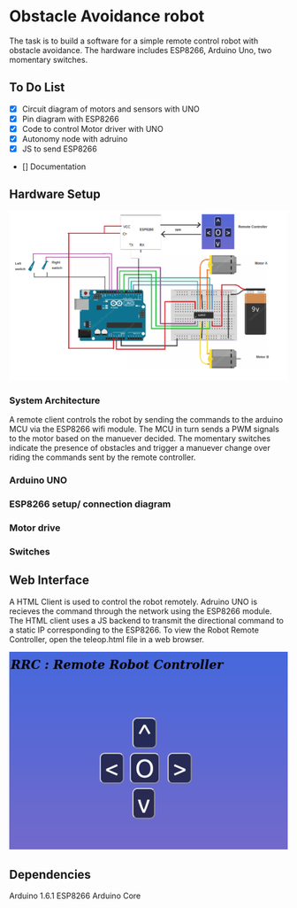 # Obstacle Avoidance robot
The task is to build a software for a simple remote control robot with obstacle avoidance. The hardware includes ESP8266, Arduino Uno, two momentary switches.

## To Do List
- [x] Circuit diagram of motors and sensors with UNO
- [x] Pin diagram with ESP8266
- [x] Code to control Motor driver with UNO
- [x] Autonomy node with adruino
- [x] JS to send ESP8266
- [] Documentation

## Hardware Setup

![Circuit](img/schematic.png)

### System Architecture
A remote client controls the robot by sending the commands to the arduino MCU via the ESP8266 wifi module. The MCU in turn sends a PWM signals to the motor based on the manuever decided. The momentary switches indicate the presence of obstacles and trigger a manuever change over riding the commands sent by the remote controller. 
### Arduino UNO
### ESP8266 setup/ connection diagram
### Motor drive 
### Switches


## Web Interface
A HTML Client is used to control the robot remotely. Adruino UNO is recieves the command through the network using the ESP8266 module. The HTML client uses a JS backend to transmit the directional command to a static IP corresponding to the ESP8266. To view the Robot Remote Controller, open the teleop.html file in a web browser. 

![UI](img/UI.png)

## Dependencies
Arduino 1.6.1
ESP8266 Arduino Core

